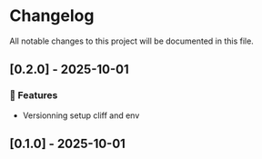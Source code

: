 # Changelog

All notable changes to this project will be documented in this file.

## [0.2.0] - 2025-10-01

### 🚀 Features

- Versionning setup cliff and env

## [0.1.0] - 2025-10-01

<!-- generated by git-cliff -->
